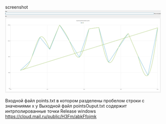 screenshot
<br>
<img src="appspline.jpg"/>

Входной файл points.txt в котором разделены пробелом строки c значениями x y
Выходной файл pointsOuput.txt содержит интрполированные точки
Release windows https://cloud.mail.ru/public/H3Fm/abkFfojmk

